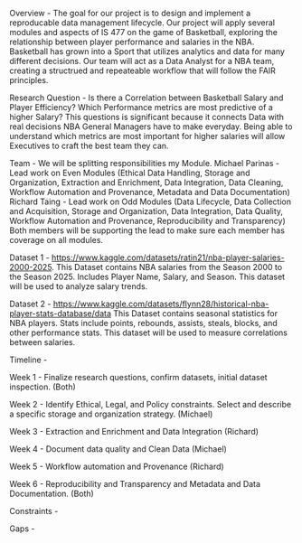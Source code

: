 Overview - The goal for our project is to design and implement a reproducable data management lifecycle. Our project will apply several modules and aspects of IS 477 on the game of Basketball, exploring the relationship between player performance and salaries in the NBA. Basketball has grown into a Sport that utilizes analytics and data for many different decisions. Our team will act as a Data Analyst for a NBA team, creating a structrued and repeateable workflow that will follow the FAIR principles.

Research Question - Is there a Correlation between Basketball Salary and Player Efficiency? Which Performance metrics are most predictive of a higher Salary?
This questions is significant because it connects Data with real decisions NBA General Managers have to make everyday. Being able to understand which metrics are most important for higher salaries will allow Executives to craft the best team they can. 

Team - We will be splitting responsibilities my Module.
Michael Parinas - Lead work on Even Modules (Ethical Data Handling, Storage and Organization, Extraction and Enrichment, Data Integration, Data Cleaning, Workflow Automation and Provenance, Metadata and Data Documentation)
Richard Taing - Lead work on Odd Modules (Data Lifecycle, Data Collection and Acquisition, Storage and Organization, Data Integration, Data Quality, Workflow Automation and Provenance, Reproducibility and Transparency)
Both members will be supporting the lead to make sure each member has coverage on all modules.

Dataset 1 - https://www.kaggle.com/datasets/ratin21/nba-player-salaries-2000-2025. This Dataset contains NBA salaries from the Season 2000 to the Season 2025. Includes Player Name, Salary, and Season. This dataset will be used to  analyze salary trends. 

Dataset 2 - https://www.kaggle.com/datasets/flynn28/historical-nba-player-stats-database/data This Dataset contains seasonal statistics for NBA players. Stats include points, rebounds, assists, steals, blocks, and other performance stats. This dataset will be used to measure correlations between salaries. 

Timeline - 

Week 1 - Finalize research questions, confirm datasets, initial dataset inspection. (Both)

Week 2 - Identify Ethical, Legal, and Policy constraints. Select and describe a specific storage and organization strategy. (Michael)

Week 3 - Extraction and Enrichment and Data Integration (Richard)

Week 4 - Document data quality and Clean Data (Michael)

Week 5 - Workflow automation and Provenance (Richard)

Week 6 - Reproducibility and Transparency and Metadata and Data Documentation. (Both)

Constraints - 

Gaps - 
